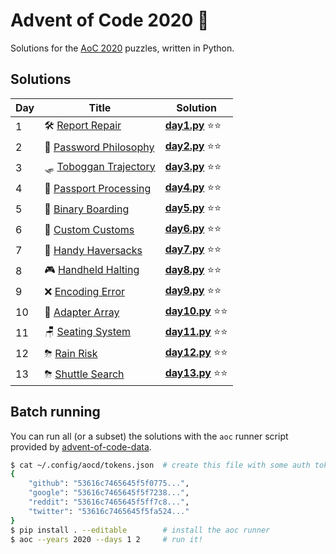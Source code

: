 # Advent of Code 2020 🎄

Solutions for the [AoC 2020](https://adventofcode.com/2020) puzzles, written in Python.

## Solutions

| Day | Title                                                         | Solution                                       |
|-----|---------------------------------------------------------------|------------------------------------------------|
| 1   | 🛠️ [Report Repair](https://adventofcode.com/2020/day/1)       | **[day1.py](solutions/aoc2020/day1.py)** ⭐⭐   |
| 2   | 🔑 [Password Philosophy](https://adventofcode.com/2020/day/2) | **[day2.py](solutions/aoc2020/day2.py)** ⭐⭐   |
| 3   | 🛷 [Toboggan Trajectory](https://adventofcode.com/2020/day/3) | **[day3.py](solutions/aoc2020/day3.py)** ⭐⭐   |
| 4   | 🛂 [Passport Processing](https://adventofcode.com/2020/day/4) | **[day4.py](solutions/aoc2020/day4.py)** ⭐⭐   |
| 5   | 🎫 [Binary Boarding](https://adventofcode.com/2020/day/5)     | **[day5.py](solutions/aoc2020/day5.py)** ⭐⭐   |
| 6   | 🛃 [Custom Customs](https://adventofcode.com/2020/day/6)      | **[day6.py](solutions/aoc2020/day6.py)** ⭐⭐   |
| 7   | 👜 [Handy Haversacks](https://adventofcode.com/2020/day/7)    | **[day7.py](solutions/aoc2020/day7.py)** ⭐⭐   |
| 8   | 🎮 [Handheld Halting](https://adventofcode.com/2020/day/8)    | **[day8.py](solutions/aoc2020/day8.py)** ⭐⭐   |
| 9   | ❌ [Encoding Error](https://adventofcode.com/2020/day/9)      | **[day9.py](solutions/aoc2020/day9.py)** ⭐⭐   |
| 10  | 🔌 [Adapter Array](https://adventofcode.com/2020/day/10)      | **[day10.py](solutions/aoc2020/day10.py)** ⭐⭐ |
| 11  | 🪑 [Seating System](https://adventofcode.com/2020/day/11)     | **[day11.py](solutions/aoc2020/day11.py)** ⭐⭐ |
| 12  | ⛈ [Rain Risk](https://adventofcode.com/2020/day/12)          | **[day12.py](solutions/aoc2020/day12.py)** ⭐⭐ |
| 13  | ⛈ [Shuttle Search](https://adventofcode.com/2020/day/13)     | **[day13.py](solutions/aoc2020/day13.py)** ⭐⭐ |

## Batch running

You can run all (or a subset) the solutions with the `aoc` runner script 
provided by [advent-of-code-data](https://github.com/wimglenn/advent-of-code-data).


```bash
$ cat ~/.config/aocd/tokens.json  # create this file with some auth tokens
{
    "github": "53616c7465645f5f0775...",
    "google": "53616c7465645f5f7238...",
    "reddit": "53616c7465645f5ff7c8...",
    "twitter": "53616c7465645f5fa524..."
}
$ pip install . --editable        # install the aoc runner
$ aoc --years 2020 --days 1 2     # run it!
```
